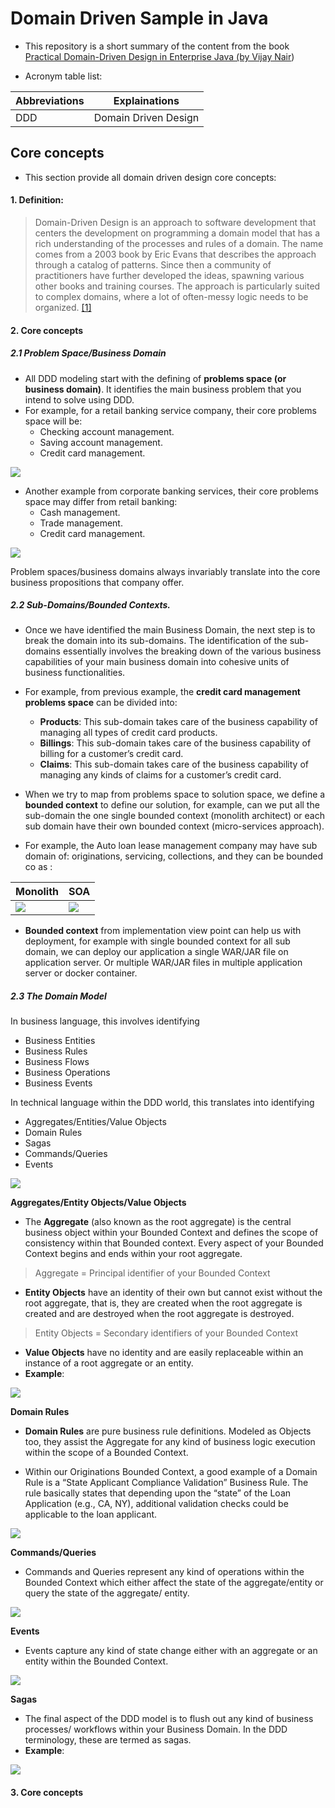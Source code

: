 # Domain Driven Sample in Java
- This repository is a short summary of the content from the book [Practical Domain-Driven Design in Enterprise Java (by Vijay Nair](https://www.amazon.com/Practical-Domain-Driven-Design-Enterprise-Java/dp/1484245423))

- Acronym table list:

| **Abbreviations** | **Explainations**        |
|----------------   |-----------------     |
| DDD               | Domain Driven Design |


## Core concepts
- This section provide all domain driven design core concepts:

#### 1. Definition:
> Domain-Driven Design is an approach to software development that centers the development on programming a domain model that has a rich understanding of the processes and rules of a domain. The name comes from a 2003 book by Eric Evans that describes the approach through a catalog of patterns. Since then a community of practitioners have further developed the ideas, spawning various other books and training courses. The approach is particularly suited to complex domains, where a lot of often-messy logic needs to be organized.
[[1]](https://martinfowler.com/bliki/DomainDrivenDesign.htmlhttps://martinfowler.com/bliki/DomainDrivenDesign.html)


#### 2. Core concepts
##### 2.1 Problem Space/Business Domain
- All DDD modeling start with the defining of **problems space (or business domain)**. It identifies the main business problem that you intend to solve using DDD.
- For example, for a retail banking service company, their core problems space will be:
    - Checking account management.
    - Saving account management.
    - Credit card management.

![](img/1_business_domain_example.PNG)

- Another example from corporate banking services, their core problems space may differ from retail banking:
    - Cash management.
    - Trade management.
    - Credit card management.
    
![](img/2_business_domain_example.PNG)

Problem spaces/business domains always invariably translate into the core business propositions that company offer.

##### 2.2 Sub-Domains/Bounded Contexts.
- Once we have identified the main Business Domain, the next step is to break the domain into its sub-domains. The identification of the sub-domains essentially involves the breaking down of the various business capabilities of your main business domain into cohesive units of business functionalities.
- For example, from previous example, the **credit card management problems space** can be divided into:
    - **Products**: This sub-domain takes care of the business capability of managing all types of credit card products.
    - **Billings**: This sub-domain takes care of the business capability of billing for a customer’s credit card.
    - **Claims**: This sub-domain takes care of the business capability of managing any kinds of claims for a customer’s credit card.
    
- When we try to map from problems space to solution space, we define a **bounded context** to define our solution, for example, can we put all the sub-domain the one single bounded context (monolith architect) or each sub domain have their own bounded context (micro-services approach).

- For example, the Auto loan lease management company may have sub domain of: originations, servicing, collections, and they can be bounded co as :

| Monolith       | SOA            |
|----------------|----------------|
|![](img/3_bounded_context_1.PNG) |![](img/4_bounded_context_2.PNG)|

- **Bounded context** from implementation view point can help us with deployment, for example with single bounded context for all sub domain, we can deploy our application a single WAR/JAR file on application server. Or multiple WAR/JAR files in multiple application server or docker container.

##### 2.3 The Domain Model

In business language, this involves identifying
* Business Entities
* Business Rules
* Business Flows
* Business Operations
* Business Events

In technical language within the DDD world, this translates into identifying
* Aggregates/Entities/Value Objects
* Domain Rules
* Sagas
* Commands/Queries
* Events

![](img/5_bounded_context.PNG)

**Aggregates/Entity Objects/Value Objects**

- The **Aggregate** (also known as the root aggregate) is the central business object within your Bounded Context and defines the scope of consistency within that Bounded context. Every aspect of your Bounded Context begins and ends within your root aggregate.
> Aggregate = Principal identifier of your Bounded Context
- **Entity Objects** have an identity of their own but cannot exist without the root aggregate, that is, they are created when the root aggregate is created and are destroyed when the root aggregate is destroyed.
> Entity Objects = Secondary identifiers of your Bounded Context
- **Value Objects** have no identity and are easily replaceable within an instance of a root aggregate or an entity.
- **Example**:

![](img/6_aggregate_entities_values_objects.PNG)

**Domain Rules**
- **Domain Rules** are pure business rule definitions. Modeled as Objects too, they assist the Aggregate for any kind of business logic execution within the scope of a Bounded Context.

- Within our Originations Bounded Context, a good example of a Domain Rule is a “State Applicant Compliance Validation” Business Rule. The rule basically states that depending upon the “state” of the Loan Application (e.g., CA, NY), additional validation checks could be applicable to the loan applicant.

![](img/7_domain_rule_or_business_rules.PNG)

**Commands/Queries**
-  Commands and Queries represent any kind of operations within the Bounded Context which either affect the state of the aggregate/entity or query the state of the aggregate/ entity.

![](img/8_command_query.PNG)

**Events**
- Events capture any kind of state change either with an aggregate or an entity within the Bounded Context.

![](img/9_events.png)

**Sagas**
- The final aspect of the DDD model is to flush out any kind of business processes/ workflows within your Business Domain. In the DDD terminology, these are termed as sagas. 
- **Example**:

![](img/10_sagas.png)


#### 3. Core concepts
